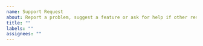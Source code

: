 ```yaml
---
name: Support Request
about: Report a problem, suggest a feature or ask for help if other resources are not helpful.
title: ""
labels: ""
assignees: ""
---
```


<!--

Guidelines for Reporting Issues
===============================

1. Use Code Samples: Use code snippets whenever possible. This helps us quickly reproduce and understand the issue.

2. Provide A Repro: If the problem is complex, attach a small, self-contained, and debuggable project that highlights the issue with the minimum number of endpoints and dependencies.

3. Simplify Your Code: Avoid copying-pasting code from your actual project. Instead, provide simplified, focused examples that are easy for others to understand.

Note: Requests that don't follow these guidelines may face delays or be closed if deemed low effort.

-->
